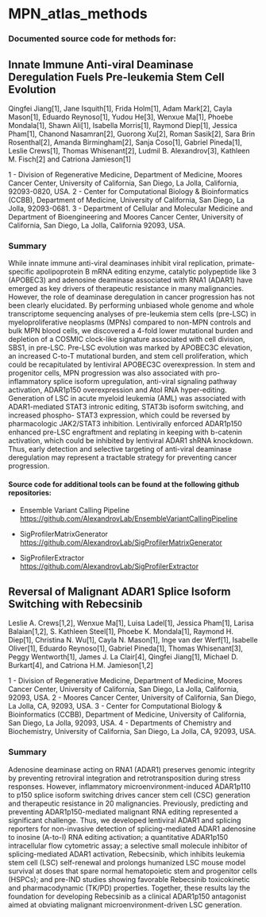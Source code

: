 # MPN_atlas_methods

### Documented source code for methods for:

## Innate Immune Anti-viral Deaminase Deregulation Fuels Pre-leukemia Stem Cell Evolution

Qingfei Jiang[1], Jane Isquith[1], Frida Holm[1], Adam Mark[2], Cayla Mason[1], Eduardo Reynoso[1], Yudou He[3], Wenxue Ma[1], Phoebe Mondala[1], Shawn Ali[1], Isabella Morris[1], Raymond Diep[1], Jessica Pham[1], Chanond Nasamran[2], Guorong Xu[2], Roman Sasik[2], Sara Brin Rosenthal[2], Amanda Birmingham[2], Sanja Coso[1], Gabriel Pineda[1], Leslie Crews[1], Thomas Whisenant[2], Ludmil B. Alexandrov[3], Kathleen M. Fisch[2] and Catriona Jamieson[1]

1 - Division of Regenerative Medicine, Department of Medicine, Moores Cancer Center, University of California, San Diego, La Jolla, California, 92093-0820, USA.
2 - Center for Computational Biology & Bioinformatics (CCBB), Department of Medicine, University of California, San Diego, La Jolla, 92093-0681.
3 - Department of Cellular and Molecular Medicine and Department of Bioengineering and Moores Cancer Center, University of California, San Diego, La Jolla, California 92093, USA.

### Summary
While innate immune anti-viral deaminases inhibit viral replication, primate-specific apolipoprotein B mRNA editing enzyme, catalytic polypeptide like 3 (APOBEC3) and adenosine deaminase associated with RNA1 (ADAR1) have emerged as key drivers of therapeutic resistance in many malignancies. However, the role of deaminase deregulation in cancer progression has not been clearly elucidated. By performing unbiased whole genome and whole transcriptome sequencing analyses of pre-leukemia stem cells (pre-LSC) in myeloproliferative neoplasms (MPNs) compared to non-MPN controls and bulk MPN blood cells, we discovered a 4-fold lower mutational burden and depletion of a COSMIC clock-like signature associated with cell division, SBS1, in pre-LSC. Pre-LSC evolution was marked by APOBEC3C elevation, an increased C-to-T mutational burden, and stem cell proliferation, which could be recapitulated by lentiviral APOBEC3C overexpression. In stem and progenitor cells, MPN progression was also associated with pro-inflammatory splice isoform upregulation, anti-viral signaling pathway activation, ADAR1p150 overexpression and AtoI RNA hyper-editing. Generation of LSC in acute myeloid leukemia (AML) was associated with ADAR1-mediated STAT3 intronic editing, STAT3b isoform switching, and increased phospho- STAT3 expression, which could be reversed by pharmacologic JAK2/STAT3 inhibition. Lentivirally enforced ADAR1p150 enhanced pre-LSC engraftment and replating in keeping with b-catenin activation, which could be inhibited by lentiviral ADAR1 shRNA knockdown. Thus, early detection and selective targeting of anti-viral deaminase deregulation may represent a tractable strategy for preventing cancer progression.

#### Source code for additional tools can be found at the following github repositories:

* Ensemble Variant Calling Pipeline
  https://github.com/AlexandrovLab/EnsembleVariantCallingPipeline
 
* SigProfilerMatrixGenerator
  https://github.com/AlexandrovLab/SigProfilerMatrixGenerator
 
* SigProfilerExtractor
  https://github.com/AlexandrovLab/SigProfilerExtractor
  
## Reversal of Malignant ADAR1 Splice Isoform Switching with Rebecsinib

Leslie A. Crews[1,2], Wenxue Ma[1], Luisa Ladel[1], Jessica Pham[1], Larisa Balaian[1,2], S. Kathleen Steel[1], Phoebe K. Mondala[1], Raymond H. Diep[1], Christina N. Wu[1], Cayla N. Mason[1], Inge van der Werf[1], Isabelle Oliver[1], Eduardo Reynoso[1], Gabriel Pineda[1], Thomas Whisenant[3], Peggy Wentworth[1], James J. La Clair[4], Qingfei Jiang[1], Michael D. Burkart[4], and Catriona H.M. Jamieson[1,2]

1 - Division of Regenerative Medicine, Department of Medicine, Moores Cancer Center, University of California, San Diego, La Jolla, California, 92093, USA.
2 - Moores Cancer Center, University of California, San Diego, La Jolla, CA, 92093, USA.
3 - Center for Computational Biology & Bioinformatics (CCBB), Department of Medicine, University of California, San Diego, La Jolla, 92093, USA.
4 - Departments of Chemistry and Biochemistry, University of California, San Diego, La Jolla, CA, 92093, USA.

### Summary
Adenosine deaminase acting on RNA1 (ADAR1) preserves genomic integrity by preventing retroviral integration and retrotransposition during stress responses. However, inflammatory microenvironment-induced ADAR1p110 to p150 splice isoform switching drives cancer stem cell (CSC) generation and therapeutic resistance in 20 malignancies. Previously, predicting and preventing ADAR1p150-mediated malignant RNA editing represented a significant challenge. Thus, we developed lentiviral ADAR1 and splicing reporters for non-invasive detection of splicing-mediated ADAR1 adenosine to inosine (A-to-I) RNA editing activation; a quantitative ADAR1p150 intracellular flow cytometric assay; a selective small molecule inhibitor of splicing-mediated ADAR1 activation, Rebecsinib, which inhibits leukemia stem cell (LSC) self-renewal and prolongs humanized LSC mouse model survival at doses that spare normal hematopoietic stem and progenitor cells (HSPCs); and pre-IND studies showing favorable Rebecsinib toxicokinetic and pharmacodynamic (TK/PD) properties. Together, these results lay the foundation for developing Rebecsinib as a clinical ADAR1p150 antagonist aimed at obviating malignant microenvironment-driven LSC generation.

